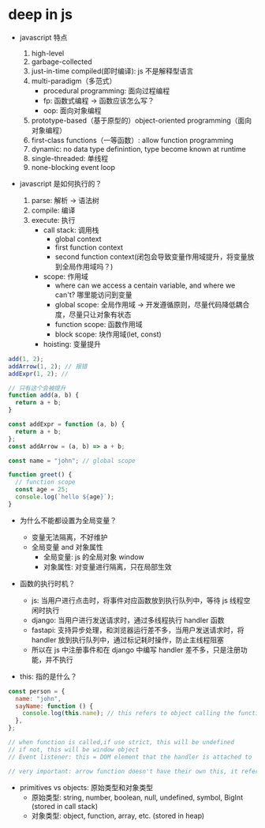# deep in js

- javascript 特点

  1. high-level
  2. garbage-collected
  3. just-in-time compiled(即时编译): js 不是解释型语言
  4. multi-paradigm（多范式）
     - procedural programming: 面向过程编程
     - fp: 函数式编程 -> 函数应该怎么写？
     - oop: 面向对象编程
  5. prototype-based（基于原型的）object-oriented programming（面向对象编程）
  6. first-class functions（一等函数）: allow function programming
  7. dynamic: no data type definintion, type become known at runtime
  8. single-threaded: 单线程
  9. none-blocking event loop

- javascript 是如何执行的？

  1. parse: 解析 -> 语法树
  2. compile: 编译
  3. execute: 执行
     - call stack: 调用栈
       - global context
       - first function context
       - second function context(闭包会导致变量作用域提升，将变量放到全局作用域吗？)
     - scope: 作用域
       - where can we access a centain variable, and where we can't? 哪里能访问到变量
       - global scope: 全局作用域 -> 开发遵循原则，尽量代码降低耦合度，尽量只让对象有状态
       - function scope: 函数作用域
       - block scope: 块作用域(let, const)
     - hoisting: 变量提升

```js
add(1, 2);
addArrow(1, 2); // 报错
addExpr(1, 2); //

// 只有这个会被提升
function add(a, b) {
  return a + b;
}

const addExpr = function (a, b) {
  return a + b;
};
const addArrow = (a, b) => a + b;
```

```js
const name = "john"; // global scope

function greet() {
  // function scope
  const age = 25;
  console.log(`hello ${age}`);
}
```

- 为什么不能都设置为全局变量？

  - 变量无法隔离，不好维护
  - 全局变量 and 对象属性
    - 全局变量: js 的全局对象 window
    - 对象属性: 对变量进行隔离，只在局部生效

- 函数的执行时机？

  - js: 当用户进行点击时，将事件对应函数放到执行队列中，等待 js 线程空闲时执行
  - django: 当用户进行发送请求时，通过多线程执行 handler 函数
  - fastapi: 支持异步处理，和浏览器运行差不多，当用户发送请求时，将 handler 放到执行队列中，通过标记耗时操作，防止主线程阻塞
  - 所以在 js 中注册事件和在 django 中编写 handler 差不多，只是注册功能，并不执行

- this: 指的是什么？

```js
const person = {
  name: "john",
  sayName: function () {
    console.log(this.name); // this refers to object calling the function
  },
};

// when function is called,if use strict, this will be undefined
// if not, this will be window object
// Event listener: this = DOM element that the handler is attached to

// very important: arrow function doesn't have their own this, it refers to the outer scope
```

- primitives vs objects: 原始类型和对象类型
  - 原始类型: string, number, boolean, null, undefined, symbol, BigInt (stored in call stack)
  - 对象类型: object, function, array, etc. (stored in heap)
